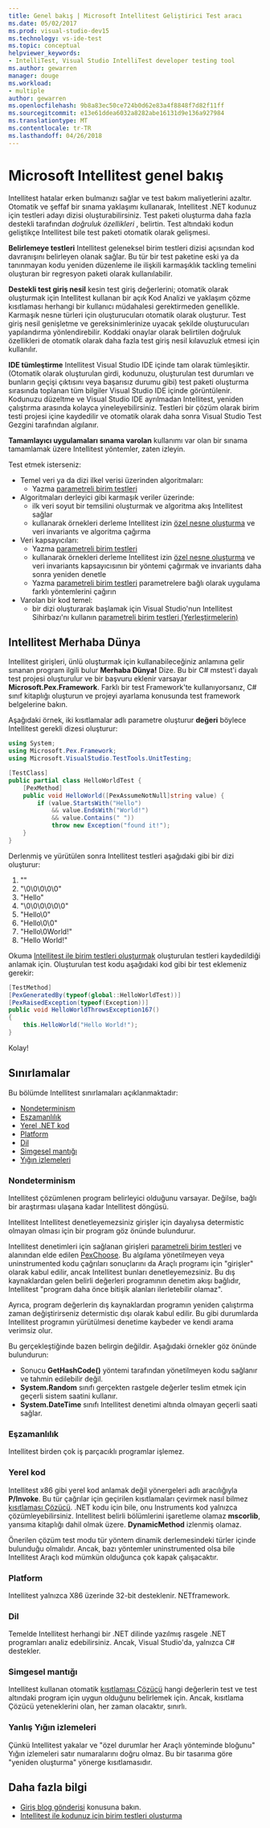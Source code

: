 ```yaml
---
title: Genel bakış | Microsoft Intellitest Geliştirici Test aracı
ms.date: 05/02/2017
ms.prod: visual-studio-dev15
ms.technology: vs-ide-test
ms.topic: conceptual
helpviewer_keywords:
- IntelliTest, Visual Studio IntelliTest developer testing tool
ms.author: gewarren
manager: douge
ms.workload:
- multiple
author: gewarren
ms.openlocfilehash: 9b8a83ec50ce724b0d62e83a4f8848f7d82f11ff
ms.sourcegitcommit: e13e61ddea6032a8282abe16131d9e136a927984
ms.translationtype: MT
ms.contentlocale: tr-TR
ms.lasthandoff: 04/26/2018
---
```

# <a name="overview-of-microsoft-intellitest"></a>Microsoft Intellitest genel bakış

Intellitest hatalar erken bulmanızı sağlar ve test bakım maliyetlerini azaltır. Otomatik ve şeffaf bir sınama yaklaşımı kullanarak, Intellitest .NET kodunuz için testleri adayı dizisi oluşturabilirsiniz. Test paketi oluşturma daha fazla destekli tarafından *doğruluk özellikleri* , belirtin. Test altındaki kodun geliştikçe Intellitest bile test paketi otomatik olarak gelişmesi.

**Belirlemeye testleri** Intellitest geleneksel birim testleri dizisi açısından kod davranışını belirleyen olanak sağlar.
Bu tür bir test paketine eski ya da tanınmayan kodu yeniden düzenleme ile ilişkili karmaşıklık tackling temelini oluşturan bir regresyon paketi olarak kullanılabilir.

**Destekli test giriş nesil** kesin test giriş değerlerini; otomatik olarak oluşturmak için Intellitest kullanan bir açık Kod Analizi ve yaklaşım çözme kısıtlaması herhangi bir kullanıcı müdahalesi gerektirmeden genellikle. Karmaşık nesne türleri için oluşturucuları otomatik olarak oluşturur. Test giriş nesil genişletme ve gereksinimlerinize uyacak şekilde oluşturucuları yapılandırma yönlendirebilir. Koddaki onaylar olarak belirtilen doğruluk özellikleri de otomatik olarak daha fazla test giriş nesil kılavuzluk etmesi için kullanılır.

**IDE tümleştirme** Intellitest Visual Studio IDE içinde tam olarak tümleşiktir. (Otomatik olarak oluşturulan girdi, kodunuzu, oluşturulan test durumları ve bunların geçişi çıktısını veya başarısız durumu gibi) test paketi oluşturma sırasında toplanan tüm bilgiler Visual Studio IDE içinde görüntülenir. Kodunuzu düzeltme ve Visual Studio IDE ayrılmadan Intellitest, yeniden çalıştırma arasında kolayca yineleyebilirsiniz.
Testleri bir çözüm olarak birim testi projesi içine kaydedilir ve otomatik olarak daha sonra Visual Studio Test Gezgini tarafından algılanır.

**Tamamlayıcı uygulamaları sınama varolan** kullanımı var olan bir sınama tamamlamak üzere Intellitest yöntemler, zaten izleyin.

Test etmek isterseniz:

* Temel veri ya da dizi ilkel verisi üzerinden algoritmaları:
  * Yazma [parametreli birim testleri](test-generation.md#parameterized-unit-testing)
* Algoritmaları derleyici gibi karmaşık veriler üzerinde:
  * ilk veri soyut bir temsilini oluşturmak ve algoritma akış Intellitest sağlar
  * kullanarak örnekleri derleme Intellitest izin [özel nesne oluşturma](input-generation.md#objects) ve veri invariants ve algoritma çağırma
* Veri kapsayıcıları:
  * Yazma [parametreli birim testleri](test-generation.md#parameterized-unit-testing)
  * kullanarak örnekleri derleme Intellitest izin [özel nesne oluşturma](input-generation.md#objects) ve veri invariants kapsayıcısının bir yöntemi çağırmak ve invariants daha sonra yeniden denetle
  * Yazma [parametreli birim testleri](test-generation.md#parameterized-unit-testing) parametrelere bağlı olarak uygulama farklı yöntemlerini çağırın
* Varolan bir kod temel:
  * bir dizi oluşturarak başlamak için Visual Studio'nun Intellitest Sihirbazı'nı kullanın [parametreli birim testleri (Yerleştirmelerin)](test-generation.md#parameterized-unit-testing)

## <a name="the-hello-world-of-intellitest"></a>Intellitest Merhaba Dünya

Intellitest girişleri, ünlü oluşturmak için kullanabileceğiniz anlamına gelir sınanan program ilgili bulur **Merhaba Dünya!** Dize. Bu bir C# mstest'i dayalı test projesi oluşturulur ve bir başvuru eklenir varsayar **Microsoft.Pex.Framework**. Farklı bir test Framework'te kullanıyorsanız, C# sınıf kitaplığı oluşturun ve projeyi ayarlama konusunda test framework belgelerine bakın.

Aşağıdaki örnek, iki kısıtlamalar adlı parametre oluşturur **değeri** böylece Intellitest gerekli dizesi oluşturur:

```csharp
using System;
using Microsoft.Pex.Framework;
using Microsoft.VisualStudio.TestTools.UnitTesting;

[TestClass]
public partial class HelloWorldTest {
    [PexMethod]
    public void HelloWorld([PexAssumeNotNull]string value) {
        if (value.StartsWith("Hello")
            && value.EndsWith("World!")
            && value.Contains(" "))
            throw new Exception("found it!");
    }
}
```

Derlenmiş ve yürütülen sonra Intellitest testleri aşağıdaki gibi bir dizi oluşturur:

1. ""
2. "\0\0\0\0\0"
3. "Hello"
4. "\0\0\0\0\0\0"
5. "Hello\0"
6. "Hello\0\0"
7. "Hello\0World!"
8. "Hello World!"

Okuma [Intellitest ile birim testleri oluşturmak](../../test/generate-unit-tests-for-your-code-with-intellitest.md) oluşturulan testleri kaydedildiği anlamak için. Oluşturulan test kodu aşağıdaki kod gibi bir test eklemeniz gerekir:

```csharp
[TestMethod]
[PexGeneratedBy(typeof(global::HelloWorldTest))]
[PexRaisedException(typeof(Exception))]
public void HelloWorldThrowsException167()
{
    this.HelloWorld("Hello World!");
}
```

Kolay!

## <a name="limitations"></a>Sınırlamalar

Bu bölümde Intellitest sınırlamaları açıklanmaktadır:

* [Nondeterminism](#nondeterminism)
* [Eşzamanlılık](#concurrency)
* [Yerel .NET kod](#native-code)
* [Platform](#platform)
* [Dil](#language)
* [Simgesel mantığı](#symbolic-reasoning)
* [Yığın izlemeleri](#incorrect-stack)

### <a name="nondeterminism"></a>Nondeterminism

Intellitest çözümlenen program belirleyici olduğunu varsayar. Değilse, bağlı bir araştırması ulaşana kadar Intellitest döngüsü.

Intellitest Intellitest denetleyemezsiniz girişler için dayalıysa determistic olmayan olması için bir program göz önünde bulundurur.

Intellitest denetimleri için sağlanan girişleri [parametreli birim testleri](test-generation.md#parameterized-unit-testing) ve alanından elde edilen [PexChoose](static-helper-classes.md#pexchoose).
Bu algılama yönetilmeyen veya uninstrumented kodu çağrıları sonuçlarını da Araçlı programı için "girişler" olarak kabul edilir, ancak Intellitest bunları denetleyemezsiniz. Bu dış kaynaklardan gelen belirli değerleri programının denetim akışı bağlıdır, Intellitest "program daha önce bitişik alanları ilerletebilir olamaz".

Ayrıca, program değerlerin dış kaynaklardan programın yeniden çalıştırma zaman değiştirirseniz determistic dışı olarak kabul edilir. Bu gibi durumlarda Intellitest programın yürütülmesi denetime kaybeder ve kendi arama verimsiz olur.

Bu gerçekleştiğinde bazen belirgin değildir.
Aşağıdaki örnekler göz önünde bulundurun:

* Sonucu **GetHashCode()** yöntemi tarafından yönetilmeyen kodu sağlanır ve tahmin edilebilir değil.
* **System.Random** sınıfı gerçekten rastgele değerler teslim etmek için geçerli sistem saatini kullanır.
* **System.DateTime** sınıfı Intellitest denetimi altında olmayan geçerli saati sağlar.

### <a name="concurrency"></a>Eşzamanlılık

Intellitest birden çok iş parçacıklı programlar işlemez.

### <a name="native-code"></a>Yerel kod

Intellitest x86 gibi yerel kod anlamak değil yönergeleri adlı aracılığıyla **P/Invoke**. Bu tür çağrılar için geçirilen kısıtlamaları çevirmek nasıl bilmez [kısıtlaması Çözücü](input-generation.md#constraint-solver).
.NET kodu için bile, onu Instruments kod yalnızca çözümleyebilirsiniz. Intellitest belirli bölümlerini işaretleme olamaz **mscorlib**, yansıma kitaplığı dahil olmak üzere. **DynamicMethod** izlenmiş olamaz.

Önerilen çözüm test modu tür yöntem dinamik derlemesindeki türler içinde bulunduğu olmalıdır. Ancak, bazı yöntemler uninstrumented olsa bile Intellitest Araçlı kod mümkün olduğunca çok kapak çalışacaktır.

### <a name="platform"></a>Platform

Intellitest yalnızca X86 üzerinde 32-bit desteklenir. NETframework.

### <a name="language"></a>Dil

Temelde Intellitest herhangi bir .NET dilinde yazılmış rasgele .NET programları analiz edebilirsiniz. Ancak, Visual Studio'da, yalnızca C# destekler.

### <a name="symbolic-reasoning"></a>Simgesel mantığı

Intellitest kullanan otomatik [kısıtlaması Çözücü](input-generation.md#constraint-solver) hangi değerlerin test ve test altındaki program için uygun olduğunu belirlemek için. Ancak, kısıtlama Çözücü yeteneklerini olan, her zaman olacaktır, sınırlı.

### <a name="incorrect-stack-traces"></a>Yanlış Yığın izlemeleri

Çünkü Intellitest yakalar ve "özel durumlar her Araçlı yönteminde bloğunu" Yığın izlemeleri satır numaralarını doğru olmaz. Bu bir tasarıma göre "yeniden oluşturma" yönerge kısıtlamasıdır.

## <a name="further-reading"></a>Daha fazla bilgi

* [Giriş blog gönderisi](https://blogs.msdn.microsoft.com/visualstudioalm/2014/11/19/introducing-smart-unit-tests/) konusuna bakın.
* [Intellitest ile kodunuz için birim testleri oluşturma](../../test/generate-unit-tests-for-your-code-with-intellitest.md)

